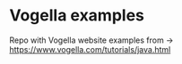 # Vogella examples
Repo with Vogella website examples from -> https://www.vogella.com/tutorials/java.html 
